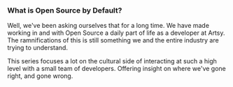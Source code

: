 ### What is Open Source by Default?

Well, we've been asking ourselves that for a long time.  We have made working in and with Open Source a daily part of life as a developer at Artsy. The ramnifications of this is still something we and the entire industry are trying to understand.

This series focuses a lot on the cultural side of interacting at such a high level with a small team of developers. Offering insight on where we've gone right, and gone wrong. 